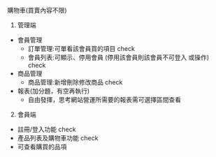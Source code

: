 購物車(買賣內容不限)
1. 管理端
- 會員管理
    - 訂單管理:可單看該會員買的項目 check
    - 會員列表:可顯示、停用會員 (停用該會員則該會員不可登入 或操作) check
- 商品管理
    - 商品管理:新增刪除修改商品 check
- 報表(加分題，有空再執行)
    - 自由發揮，思考網站營運所需要的報表需可選擇區間查看
2. 會員端
- 註冊/登入功能 check
- 產品列表及購物車功能 check
- 可查看購買的品項